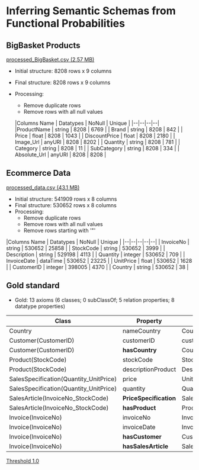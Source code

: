 # Inferring Semantic Schemas from Functional Probabilities

## BigBasket Products

[processed_BigBasket.csv (2.57 MB)](../../../../files/sources/BigBasketProducts/processed_BigBasket.csv)

* Initial structure: 8208 rows x 9 columns
* Final structure: 8208 rows x 9 columns
* Processing:
  * Remove duplicate rows
  * Remove rows with all null values

  |Columns Name | Datatypes | NoNull | Unique |
|--|--|--|--|
|ProductName | string | 8208 | 6769 |
| Brand | string | 8208 | 842 |
| Price | float | 8208 | 1043 |
| DiscountPrice | float | 8208 | 2180 |
| Image\_Url | anyURI | 8208 | 8202 |
| Quantity | string | 8208 | 781 |
| Category | string | 8208 | 11 |
| SubCategory | string | 8208 | 334 |
| Absolute\_Url | anyURI | 8208 | 8208 |

## Ecommerce Data

[processed_data.csv (43.1 MB)](../../../../files/sources/eCommerce/processed_data.csv)

* Initial structure: 541909 rows x 8 columns
* Final structure: 530652 rows x 8 columns
* Processing:
  * Remove duplicate rows
  * Remove rows with all null values
  * Remove rows starting with '"'

|Columns Name | Datatypes | NoNull | Unique |
|--|--|--|--|--|
| InvoiceNo | string | 530652 | 25858 |
| StockCode | string | 530652 | 3999 |
| Description | string | 529198 | 4113 |
| Quantity | integer | 530652 | 709 |
| InvoiceDate | dataTime | 530652 | 23225 |
| UnitPrice | float | 530652 | 1628 |
| CustomerID | integer | 398005 | 4370 |
| Country | string | 530652 | 38 |

## Gold standard

* Gold: 13 axioms (6 classes; 0 subClassOf; 5 relation properties; 8 datatype properties)
  
|Class|Property|Object|
|-----|---------|------|
|Country|nameCountry|Country|
|Customer(CustomerID)|customerID|customerID|
|Customer(CustomerID)|**hasCountry**|Country|
|Product(StockCode)|stockCode|StockCode|
|Product(StockCode)|descriptionProduct|Description|
|SalesSpecification(Quantity_UnitPrice)|price|UnitPrice|
|SalesSpecification(Quantity_UnitPrice)|quantity|Quantity|
|SalesArticle(InvoiceNo_StockCode)|**PriceSpecification**|SalesSpecification|
|SalesArticle(InvoiceNo_StockCode)|**hasProduct**|Product|
|Invoice(InvoiceNo)|invoiceNo|InvoiceNo|
|Invoice(InvoiceNo)|invoiceDate|InvoiceDate|
|Invoice(InvoiceNo)|**hasCustomer**|Customer|
|Invoice(InvoiceNo)|**hasSalesArticle**|SalesArticle|

[Threshold 1.0](../)